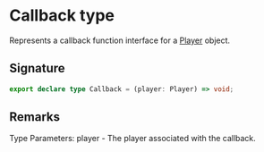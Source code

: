 # Callback type

Represents a callback function interface for a [Player](https://developers.meta.com/horizon-worlds/reference/2.0.0/core_player) object.

## Signature

```typescript
export declare type Callback = (player: Player) => void;
```

## Remarks

Type Parameters: player - The player associated with the callback.